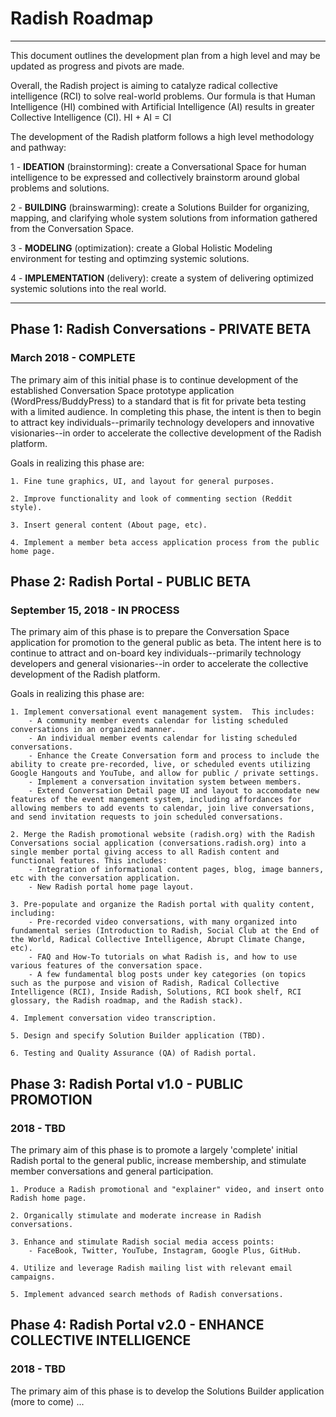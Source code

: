 
# Radish Roadmap
----------------

This document outlines the development plan from a high level and may be updated as progress and pivots are made.

Overall, the Radish project is aiming to catalyze radical collective intelligence (RCI) to solve real-world problems.  Our formula is that Human Intelligence (HI) combined with Artificial Intelligence (AI) results in greater Collective Intelligence (CI). HI + AI = CI

The development of the Radish platform follows a high level methodology and pathway:

1 - **IDEATION** (brainstorming): create a Conversational Space for human intelligence to be expressed and collectively brainstorm around global problems and solutions.  

2 - **BUILDING** (brainswarming): create a Solutions Builder for organizing, mapping, and clarifying whole system solutions from information gathered from the Conversation Space.

3 - **MODELING** (optimization): create a Global Holistic Modeling environment for testing and optimzing systemic solutions.  

4 - **IMPLEMENTATION** (delivery): create a system of delivering optimized systemic solutions into the real world.

___


## Phase 1: Radish Conversations - PRIVATE BETA
### March 2018 - COMPLETE

The primary aim of this initial phase is to continue development of the established Conversation Space prototype application (WordPress/BuddyPress) to a standard that is fit for private beta testing with a limited audience.  In completing this phase, the intent is then to begin to attract key individuals--primarily technology developers and innovative visionaries--in order to accelerate the collective development of the Radish platform.

Goals in realizing this phase are:

    1. Fine tune graphics, UI, and layout for general purposes.

    2. Improve functionality and look of commenting section (Reddit style).

    3. Insert general content (About page, etc).

    4. Implement a member beta access application process from the public home page.


## Phase 2: Radish Portal - PUBLIC BETA
### September 15, 2018 - IN PROCESS

The primary aim of this phase is to prepare the Conversation Space application for promotion to the general public as beta.  The intent here is to continue to attract and on-board key individuals--primarily technology developers and general visionaries--in order to accelerate the collective development of the Radish platform.

Goals in realizing this phase are:

    1. Implement conversational event management system.  This includes:
        - A community member events calendar for listing scheduled conversations in an organized manner.
        - An individual member events calendar for listing scheduled conversations.
        - Enhance the Create Conversation form and process to include the ability to create pre-recorded, live, or scheduled events utilizing Google Hangouts and YouTube, and allow for public / private settings.
        - Implement a conversation invitation system between members.  
        - Extend Conversation Detail page UI and layout to accomodate new features of the event mangement system, including affordances for allowing members to add events to calendar, join live conversations, and send invitation requests to join scheduled conversations. 

    2. Merge the Radish promotional website (radish.org) with the Radish Conversations social application (conversations.radish.org) into a single member portal giving access to all Radish content and functional features. This includes:
        - Integration of informational content pages, blog, image banners, etc with the conversation application.
        - New Radish portal home page layout.  
   
    3. Pre-populate and organize the Radish portal with quality content, including:
        - Pre-recorded video conversations, with many organized into fundamental series (Introduction to Radish, Social Club at the End of the World, Radical Collective Intelligence, Abrupt Climate Change, etc).
        - FAQ and How-To tutorials on what Radish is, and how to use various features of the conversation space.
        - A few fundamental blog posts under key categories (on topics such as the purpose and vision of Radish, Radical Collective Intelligence (RCI), Inside Radish, Solutions, RCI book shelf, RCI glossary, the Radish roadmap, and the Radish stack).  

    4. Implement conversation video transcription.

    5. Design and specify Solution Builder application (TBD).

    6. Testing and Quality Assurance (QA) of Radish portal.


## Phase 3: Radish Portal v1.0 - PUBLIC PROMOTION  
### 2018 - TBD

The primary aim of this phase is to promote a largely 'complete' initial Radish portal to the general public, increase membership, and stimulate member conversations and general participation.

    1. Produce a Radish promotional and "explainer" video, and insert onto Radish home page. 

    2. Organically stimulate and moderate increase in Radish conversations.

    3. Enhance and stimulate Radish social media access points:
        - FaceBook, Twitter, YouTube, Instagram, Google Plus, GitHub.

    4. Utilize and leverage Radish mailing list with relevant email campaigns.  

    5. Implement advanced search methods of Radish conversations.


## Phase 4: Radish Portal v2.0 - ENHANCE COLLECTIVE INTELLIGENCE  
### 2018 - TBD

The primary aim of this phase is to develop the Solutions Builder application (more to come) ... 






